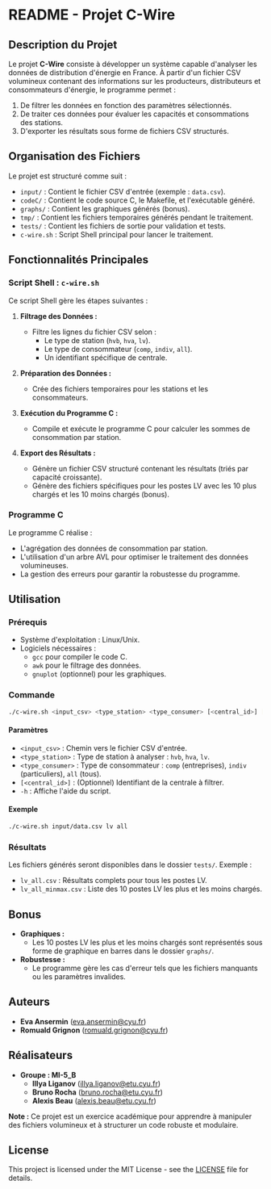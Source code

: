 # README - Projet C-Wire

## Description du Projet

Le projet **C-Wire** consiste à développer un système capable d'analyser les données de distribution d'énergie en France. À partir d'un fichier CSV volumineux contenant des informations sur les producteurs, distributeurs et consommateurs d'énergie, le programme permet :

1. De filtrer les données en fonction des paramètres sélectionnés.
2. De traiter ces données pour évaluer les capacités et consommations des stations.
3. D'exporter les résultats sous forme de fichiers CSV structurés.

## Organisation des Fichiers

Le projet est structuré comme suit :

- `input/` : Contient le fichier CSV d'entrée (exemple : `data.csv`).
- `codeC/` : Contient le code source C, le Makefile, et l'exécutable généré.
- `graphs/` : Contient les graphiques générés (bonus).
- `tmp/` : Contient les fichiers temporaires générés pendant le traitement.
- `tests/` : Contient les fichiers de sortie pour validation et tests.
- `c-wire.sh` : Script Shell principal pour lancer le traitement.

## Fonctionnalités Principales

### Script Shell : `c-wire.sh`

Ce script Shell gère les étapes suivantes :

1. **Filtrage des Données :**
   - Filtre les lignes du fichier CSV selon :
     - Le type de station (`hvb`, `hva`, `lv`).
     - Le type de consommateur (`comp`, `indiv`, `all`).
     - Un identifiant spécifique de centrale.

2. **Préparation des Données :**
   - Crée des fichiers temporaires pour les stations et les consommateurs.

3. **Exécution du Programme C :**
   - Compile et exécute le programme C pour calculer les sommes de consommation par station.

4. **Export des Résultats :**
   - Génère un fichier CSV structuré contenant les résultats (triés par capacité croissante).
   - Génère des fichiers spécifiques pour les postes LV avec les 10 plus chargés et les 10 moins chargés (bonus).

### Programme C

Le programme C réalise :

- L'agrégation des données de consommation par station.
- L'utilisation d'un arbre AVL pour optimiser le traitement des données volumineuses.
- La gestion des erreurs pour garantir la robustesse du programme.

## Utilisation

### Prérequis

- Système d'exploitation : Linux/Unix.
- Logiciels nécessaires :
  - `gcc` pour compiler le code C.
  - `awk` pour le filtrage des données.
  - `gnuplot` (optionnel) pour les graphiques.

### Commande

```bash
./c-wire.sh <input_csv> <type_station> <type_consumer> [<central_id>] [-h]
```

#### Paramètres

- `<input_csv>` : Chemin vers le fichier CSV d'entrée.
- `<type_station>` : Type de station à analyser : `hvb`, `hva`, `lv`.
- `<type_consumer>` : Type de consommateur : `comp` (entreprises), `indiv` (particuliers), `all` (tous).
- `[<central_id>]` : (Optionnel) Identifiant de la centrale à filtrer.
- `-h` : Affiche l'aide du script.

#### Exemple

```bash
./c-wire.sh input/data.csv lv all
```

### Résultats

Les fichiers générés seront disponibles dans le dossier `tests/`. Exemple :

- `lv_all.csv` : Résultats complets pour tous les postes LV.
- `lv_all_minmax.csv` : Liste des 10 postes LV les plus et les moins chargés.

## Bonus

- **Graphiques :**
  - Les 10 postes LV les plus et les moins chargés sont représentés sous forme de graphique en barres dans le dossier `graphs/`.
- **Robustesse :**
  - Le programme gère les cas d'erreur tels que les fichiers manquants ou les paramètres invalides.

## Auteurs

- **Eva Ansermin** (eva.ansermin@cyu.fr)
- **Romuald Grignon** (romuald.grignon@cyu.fr)

## Réalisateurs 

- **Groupe : MI-5_B** 
  - **Illya Liganov** (illya.liganov@etu.cyu.fr)
  - **Bruno Rocha** (bruno.rocha@etu.cyu.fr)
  - **Alexis Beau** (alexis.beau@etu.cyu.fr)


**Note :** Ce projet est un exercice académique pour apprendre à manipuler des fichiers volumineux et à structurer un code robuste et modulaire.

## License

This project is licensed under the MIT License - see the [LICENSE](./LICENSE) file for details.
